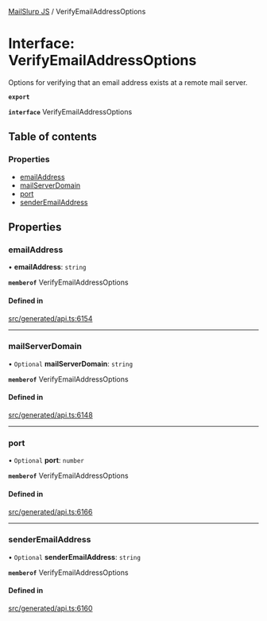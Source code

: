 [MailSlurp JS](../README.md) / VerifyEmailAddressOptions

# Interface: VerifyEmailAddressOptions

Options for verifying that an email address exists at a remote mail server.

**`export`**

**`interface`** VerifyEmailAddressOptions

## Table of contents

### Properties

- [emailAddress](VerifyEmailAddressOptions.md#emailaddress)
- [mailServerDomain](VerifyEmailAddressOptions.md#mailserverdomain)
- [port](VerifyEmailAddressOptions.md#port)
- [senderEmailAddress](VerifyEmailAddressOptions.md#senderemailaddress)

## Properties

### emailAddress

• **emailAddress**: `string`

**`memberof`** VerifyEmailAddressOptions

#### Defined in

[src/generated/api.ts:6154](https://github.com/mailslurp/mailslurp-client/blob/5523864/src/generated/api.ts#L6154)

___

### mailServerDomain

• `Optional` **mailServerDomain**: `string`

**`memberof`** VerifyEmailAddressOptions

#### Defined in

[src/generated/api.ts:6148](https://github.com/mailslurp/mailslurp-client/blob/5523864/src/generated/api.ts#L6148)

___

### port

• `Optional` **port**: `number`

**`memberof`** VerifyEmailAddressOptions

#### Defined in

[src/generated/api.ts:6166](https://github.com/mailslurp/mailslurp-client/blob/5523864/src/generated/api.ts#L6166)

___

### senderEmailAddress

• `Optional` **senderEmailAddress**: `string`

**`memberof`** VerifyEmailAddressOptions

#### Defined in

[src/generated/api.ts:6160](https://github.com/mailslurp/mailslurp-client/blob/5523864/src/generated/api.ts#L6160)
